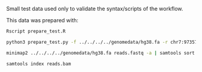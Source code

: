 Small test data used only to validate the syntax/scripts of the workflow.

This data was prepared with:

```sh
Rscript prepare_test.R

python3 prepare_test.py -f ../../../../genomedata/hg38.fa -r chr7:97357200-104567500 -v test.vcf.gz -n 1000 -l 10000

minimap2 ../../../../genomedata/hg38.fa reads.fastq -a | samtools sort -o reads.bam

samtools index reads.bam
```
